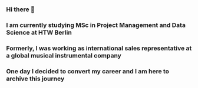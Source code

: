 ### Hi there 👋
### I am currently studying MSc in Project Management and Data Science at HTW Berlin 
### Formerly, I was working as international sales representative at a global musical instrumental company 
### One day I decided to convert my career and I am here to archive this journey
### 

<!--
**HayateSato/HayateSato** is a ✨ _special_ ✨ repository because its `README.md` (this file) appears on your GitHub profile.

Here are some ideas to get you started:

- 🔭 I’m currently working on ...
- 🌱 I’m currently learning ...
- 👯 I’m looking to collaborate on ...
- 🤔 I’m looking for help with ...
- 💬 Ask me about ...
- 📫 How to reach me: ...
- 😄 Pronouns: ...
- ⚡ Fun fact: ...
-->
